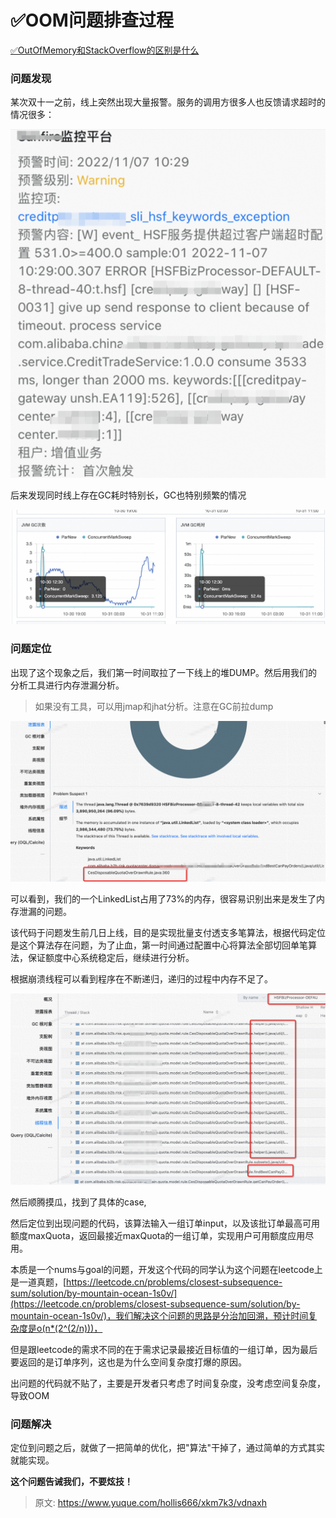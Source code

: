 # ✅OOM问题排查过程

[✅OutOfMemory和StackOverflow的区别是什么](https://www.yuque.com/hollis666/xkm7k3/rd8oyrewr8tcd9gc)



### 问题发现


某次双十一之前，线上突然出现大量报警。服务的调用方很多人也反馈请求超时的情况很多：



![1680088560318-03e8f4a4-e243-4be8-96ea-98939a57b8e4.png](./img/2NQDwARgf8bVOREf/1680088560318-03e8f4a4-e243-4be8-96ea-98939a57b8e4-229632.png)



后来发现同时线上存在GC耗时特别长，GC也特别频繁的情况



![1680088609017-b729a77d-63fc-4118-85f6-267c58902bbb.png](./img/2NQDwARgf8bVOREf/1680088609017-b729a77d-63fc-4118-85f6-267c58902bbb-707580.png)

### 问题定位


出现了这个现象之后，我们第一时间取拉了一下线上的堆DUMP。然后用我们的分析工具进行内存泄漏分析。



> 如果没有工具，可以用jmap和jhat分析。注意在GC前拉dump
>



![1680088780184-701990e4-bdd8-4258-a992-afb5ce987dee.png](./img/2NQDwARgf8bVOREf/1680088780184-701990e4-bdd8-4258-a992-afb5ce987dee-529089.png)



可以看到，我们的一个LinkedList占用了73%的内存，很容易识别出来是发生了内存泄漏的问题。



该代码于问题发生前几日上线，目的是实现批量支付透支多笔算法，根据代码定位是这个算法存在问题，为了止血，第一时间通过配置中心将算法全部切回单笔算法，保证额度中心系统稳定后，继续进行分析。



根据崩溃线程可以看到程序在不断递归，递归的过程中内存不足了。



![1680088974085-5e23591c-835e-44fa-bc75-13ba2991fb31.png](./img/2NQDwARgf8bVOREf/1680088974085-5e23591c-835e-44fa-bc75-13ba2991fb31-827993.png)



然后顺腾摸瓜，找到了具体的case,



然后定位到出现问题的代码，该算法输入一组订单input，以及该批订单最高可用额度maxQuota，返回最接近maxQuota的一组订单，实现用户可用额度应用尽用。



本质是一个nums与goal的问题，开发这个代码的同学认为这个问题在leetcode上是一道真题，[https://leetcode.cn/problems/closest-subsequence-sum/solution/by-mountain-ocean-1s0v/](https://leetcode.cn/problems/closest-subsequence-sum/solution/by-mountain-ocean-1s0v/)，我们解决这个问题的思路是分治加回溯，预计时间复杂度是o(n*(2^(2/n)))，



但是跟leetcode的需求不同的在于需求记录最接近目标值的一组订单，因为最后要返回的是订单序列，这也是为什么空间复杂度打爆的原因。



出问题的代码就不贴了，主要是开发者只考虑了时间复杂度，没考虑空间复杂度，导致OOM

### 
### 问题解决


定位到问题之后，就做了一把简单的优化，把"算法"干掉了，通过简单的方式其实就能实现。



**这个问题告诫我们，不要炫技！**







> 原文: <https://www.yuque.com/hollis666/xkm7k3/vdnaxh>